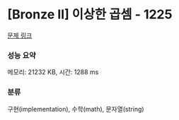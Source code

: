 # [Bronze II] 이상한 곱셈 - 1225 

[문제 링크](https://www.acmicpc.net/problem/1225) 

### 성능 요약

메모리: 21232 KB, 시간: 1288 ms

### 분류

구현(implementation), 수학(math), 문자열(string)

